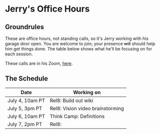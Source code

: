 # Jerry's Office Hours
## Groundrules
These are office hours, not standing calls, so it's Jerry working with his garage door open. You are welcome to join; your presence ~~will~~ should help him get things done. The table below shows what he'll be focusing on for each session. 

These calls are in his Zoom, [here](https://us02web.zoom.us/j/4154650256?pwd=Zm5DWGRJcmFmZGtBMmI1Wkx2WUQyZz09). 

## The Schedule
| Date            | Working on                       |
| --------------- | -------------------------------- |
| July 4, 10am PT | Rel8: Build out wiki             |
| July 5, 3pm PT  | Rel8: Vision video brainstorming |
| July 6, 10am PT | Think Camp: Definitions                    |
| July 7, 2pm PT  | Rel8:                                  |
